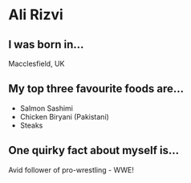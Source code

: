 # Ali Rizvi


## I was born in...
Macclesfield, UK

## My top three favourite foods are...
* Salmon Sashimi
* Chicken Biryani (Pakistani)
* Steaks

## One quirky fact about myself is...
Avid follower of pro-wrestling - WWE! 
